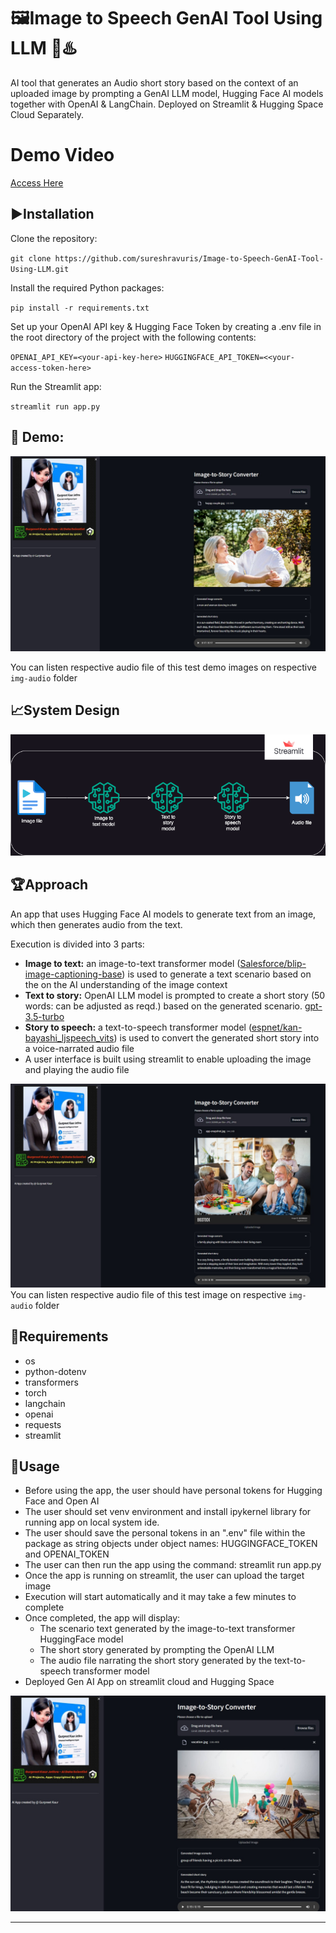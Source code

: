 # 🖼️Image to Speech GenAI Tool Using LLM 🌟♨️
AI tool that generates an Audio short story based on the context of an uploaded image by prompting a GenAI LLM model, Hugging Face AI models together with OpenAI &amp; LangChain. Deployed on Streamlit & Hugging Space Cloud Separately.

# Demo Video
[Access Here](https://drive.google.com/file/d/1KHw7p52-eCDSVOGIqc-IhZdtSIaMlx2U/view?usp=sharing)


## ▶️Installation

Clone the repository:

`git clone https://github.com/sureshravuris/Image-to-Speech-GenAI-Tool-Using-LLM.git`

Install the required Python packages:

`pip install -r requirements.txt`

Set up your OpenAI API key & Hugging Face Token by creating a .env file in the root directory of the project with the following contents:

`OPENAI_API_KEY=<your-api-key-here>`
`HUGGINGFACE_API_TOKEN=<<your-access-token-here>`

Run the Streamlit app:

`streamlit run app.py`



## 🎯 Demo:
![Demo 1: Couple Test Image Output](img-audio/CoupleOutput.jpg)


You can listen respective audio file of this test demo images on respective `img-audio` folder 


## 📈System Design

![system-design](img/system-design.drawio.png)


## 🏆Approach
An app that uses Hugging Face AI models to generate text from an image, which then generates audio from the text.

Execution is divided into 3 parts:
- **Image to text:**
  an image-to-text transformer model ([Salesforce/blip-image-captioning-base](https://huggingface.co/Salesforce/blip-image-captioning-base)) is used to generate a text scenario based on the on the AI understanding of the image context
- **Text to story:**
  OpenAI LLM model is prompted to create a short story (50 words: can be adjusted as reqd.) based on the generated scenario. [gpt-3.5-turbo](https://platform.openai.com/docs/models/gpt-3-5)
- **Story to speech:**
  a text-to-speech transformer model ([espnet/kan-bayashi_ljspeech_vits](https://huggingface.co/espnet/kan-bayashi_ljspeech_vits)) is used to convert the generated short story into a voice-narrated audio file
- A user interface is built using streamlit to enable uploading the image and playing the audio file
  

![Demo 3: Family Test Image Output](img-audio/FamilyOutput.jpg)
You can listen respective audio file of this test image on respective `img-audio` folder 


## 🌟Requirements

- os
- python-dotenv
- transformers
- torch
- langchain
- openai
- requests
- streamlit
  

## 🚀Usage

- Before using the app, the user should have personal tokens for Hugging Face and Open AI
- The user should set venv environment and install ipykernel library for running app on local system ide.
- The user should save the personal tokens in an ".env" file within the package as string objects under object names: HUGGINGFACE_TOKEN and OPENAI_TOKEN
- The user can then run the app using the command: streamlit run app.py
- Once the app is running on streamlit, the user can upload the target image
- Execution will start automatically and it may take a few minutes to complete
- Once completed, the app will display:
  - The scenario text generated by the image-to-text transformer HuggingFace model
  - The short story generated by prompting the OpenAI LLM
  - The audio file narrating the short story generated by the text-to-speech transformer model
- Deployed Gen AI App on streamlit cloud and Hugging Space

![Demo 2: Picnic Vaction Test Image Output](img-audio/PicnicOutput.jpg)

---
